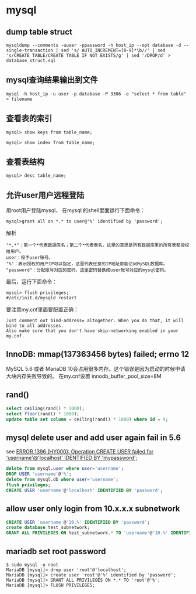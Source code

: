 # mysql
## dump table struct

```
mysqldump --comments -uuser -ppassword -h host_ip --opt database -d --single-transaction | sed 's/ AUTO_INCREMENT=[0-9]*\b//' | sed 's/CREATE TABLE/CREATE TABLE IF NOT EXISTS/g' | sed '/DROP/d' > database_struct.sql
```

## mysql查询结果输出到文件

```
mysql -h host_ip -u user -p database -P 3306 -e "select * from table"  > filename
```

## 查看表的索引

```
mysql> show keys from table_name;

mysql> show index from table_name;

```

## 查看表结构

```
mysql> desc table_name;
```


## 允许user用户远程登陆
用root用户登陆mysql， 在mysql 的shell里面运行下面命令：
```
mysql>grant all on *.* to user@'%' identified by 'password';
```
解析

```
"*.*"：第一个*代表数据库名；第二个*代表表名。这里的意思是所有数据库里的所有表都授权给用户。
user：授予user账号。
"%"：表示授权的用户IP可以指定，这里代表任意的IP地址都能访问MySQL数据库。
"password"：分配账号对应的密码，这里密码替换成user帐号对应的mysql密码。
```
最后，运行下面命令：

```
mysql> flush privileges;
#/etc/init.d/mysqld restart
```
要注意my.cnf里面要配置正确：

```
Just comment out bind-address= altogether. When you do that, it will bind to all addresses.
Also make sure that you don't have skip-networking enabled in your my.cnf.
```

## InnoDB: mmap(137363456 bytes) failed; errno 12
MySQL 5.6 或者 MariaDB 10会占用很多内存。这个错误是因为启动的时候申请大块内存失败导致的。
在my.cnf设置
innodb_buffer_pool_size=8M

## rand()

``` sql
select ceiling(rand() * 1000);
select floor(rand() * 1000);
update table set column = ceiling(rand() * 1000) where id = 9;

```

## mysql delete user and add user again fail in 5.6
see [ERROR 1396 (HY000): Operation CREATE USER failed for 'username'@'localhost' IDENTIFIED BY 'mypassword';](https://stackoverflow.com/questions/17008610/error-1396-hy000-operation-create-user-failed-for-usernamelocalhost-iden)

``` sql
delete from mysql.user where user='username';
DROP USER 'username'@'%';
delete from mysql.db where user='username';
flush privileges;
CREATE USER 'username'@'localhost' IDENTIFIED BY 'password';

```

## allow user only login from 10.x.x.x subnetwork

``` sql
CREATE USER 'username'@'10.%' IDENTIFIED BY 'password';
create database test_subnetwork;
GRANT ALL PRIVILEGES ON test_subnetwork.* TO 'username'@'10.%' IDENTIFIED BY 'password' WITH GRANT OPTION;
```

## mariadb set root password

``` shell
$ sudo mysql -u root
MariaDB [mysql]> drop user 'root'@'localhost';
MariaDB [mysql]> create user 'root'@'%' identified by 'password';
MariaDB [mysql]> GRANT ALL PRIVILEGES ON *.* TO 'root'@'%';
MariaDB [mysql]> FLUSH PRIVILEGES;
```
